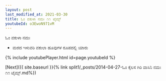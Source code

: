 ```yaml
---
layout: post
last_modified_at: 2021-03-30
title: ಓಂ ವಕುಳಾ ನಮಃ ೧೧ ಟೈಮ್ಸ್
youtubeId: o3EwoN971vM
---
```

 
 
 ಓಂ ವಕುಳಾ ನಮಃ  
 
 -  ಮರದ ಇಳುವರಿ ವಕುಲಾ ಹೂವುಗಳ ರೂಪದಲ್ಲಿ ಯಾರು 
 
  
 
  
 
 
 
 
 
 


{% include youtubePlayer.html id=page.youtubeId %}
 
[Next]({{ site.baseurl }}{% link  split1/_posts/2014-04-27-ಓಂ ಕೈಲಸ ಗಿರಿ ವಾಸಿನಿ ನಮಃ ೧೧ ಟೈಮ್ಸ್.md%})
 
